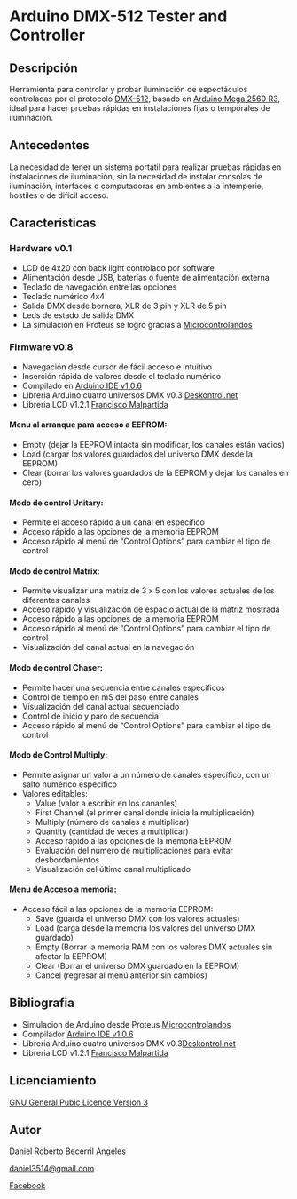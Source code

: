 # Arduino DMX-512 Tester and Controller

## Descripción
Herramienta para controlar y probar iluminación de espectáculos controladas por el protocolo [DMX-512](http://es.wikipedia.org/wiki/Digital_Multiplex), basado en [Arduino Mega 2560 R3](http://www.arduino.cc/en/Main/ArduinoBoardMega2560), ideal para hacer pruebas rápidas en instalaciones fijas o temporales de iluminación.

## Antecedentes
La necesidad de tener un sistema portátil para realizar pruebas rápidas en instalaciones de iluminación, sin la necesidad de instalar consolas de iluminación, interfaces o computadoras en ambientes a la intemperie, hostiles o de difícil acceso.

## Características

### Hardware v0.1
- LCD de 4x20 con back light controlado por software
- Alimentación desde USB, baterías o fuente de alimentación externa
- Teclado de navegación entre las opciones
- Teclado numérico 4x4
- Salida DMX desde bornera, XLR de 3 pin y XLR de 5 pin
- Leds de estado de salida DMX
- La simulacion en Proteus se logro gracias a [Microcontrolandos](http://microcontrolandos.blogspot.mx/2012/12/arduino-componentes-para-o-proteus.html)

### Firmware v0.8
- Navegación desde cursor de fácil acceso e intuitivo
- Inserción rápida de valores desde el teclado numérico
- Compilado en [Arduino IDE v1.0.6](http://www.arduino.cc/en/Main/OldSoftwareReleases)
- Libreria Arduino cuatro universos DMX v0.3 [Deskontrol.net](http://www.deskontrol.net/blog/libreria-arduino-cuatro-universos-dmx/)
- Libreria LCD v1.2.1 [Francisco Malpartida](https://bitbucket.org/fmalpartida/new-liquidcrystal/wiki/Home)

#### Menu al arranque para acceso a EEPROM:
- Empty (dejar la EEPROM intacta sin modificar, los canales están vacios)
- Load (cargar los valores guardados del universo DMX desde la EEPROM)
- Clear (borrar los valores guardados de la EEPROM y dejar los canales en cero)

#### Modo de control Unitary:
- Permite el acceso rápido a un canal en específico
- Acceso rápido a las opciones de la memoria EEPROM
- Acceso rápido al menú de “Control Options” para cambiar el tipo de control

#### Modo de control Matrix: 
- Permite visualizar una matriz de 3 x 5 con los valores actuales de los diferentes canales
- Acceso rápido y visualización de espacio actual de la matriz mostrada
- Acceso rápido a las opciones de la memoria EEPROM
- Acceso rápido al menú de “Control Options” para cambiar el tipo de control
- Visualización del canal actual en la navegación

#### Modo de control Chaser:
- Permite hacer una secuencia entre canales específicos
- Control de tiempo en mS del paso entre canales
- Visualización del canal actual secuenciado
- Control de inicio y paro de secuencia
- Acceso rápido al menú de “Control Options” para cambiar el tipo de control

#### Modo de Control Multiply:
- Permite asignar un valor a un número de canales específico, con un salto numérico especifico
- Valores editables:
  - Value (valor a escribir en los cananles)
  - First Channel (el primer canal donde inicia la multiplicación)
  - Multiply (número de canales a multiplicar)
  - Quantity (cantidad de veces a multiplicar) 
  - Acceso rápido a las opciones de la memoria EEPROM
  - Evaluación del número de multiplicaciones para evitar desbordamientos
  - Visualización del último canal multiplicado

#### Menu de Acceso a memoria:
- Acceso fácil a las opciones de la memoria EEPROM:
  - Save (guarda el universo DMX con los valores actuales)
  - Load (carga desde la memoria los valores del universo DMX guardado)
  - Empty (Borrar la memoria RAM con los valores DMX actuales sin afectar la EEPROM)
  - Clear (Borrar el universo DMX guardado en la EEPROM)
  - Cancel (regresar al menú anterior sin cambios)

## Bibliografia
- Simulacion de Arduino desde Proteus [Microcontrolandos](http://microcontrolandos.blogspot.mx/2012/12/arduino-componentes-para-o-proteus.html)
- Compilador [Arduino IDE v1.0.6](http://www.arduino.cc/en/Main/OldSoftwareReleases)
- Libreria Arduino cuatro universos DMX v0.3[Deskontrol.net](http://www.deskontrol.net/blog/libreria-arduino-cuatro-universos-dmx/)
- Libreria LCD v1.2.1 [Francisco Malpartida](https://bitbucket.org/fmalpartida/new-liquidcrystal/wiki/Home)

## Licenciamiento
[GNU General Pubic Licence Version 3](/LICENSE)

## Autor
Daniel Roberto Becerril Angeles

[daniel3514@gmail.com](mailto:daniel3514@gmail.com)

[Facebook](https://www.facebook.com/daniel.3514)
